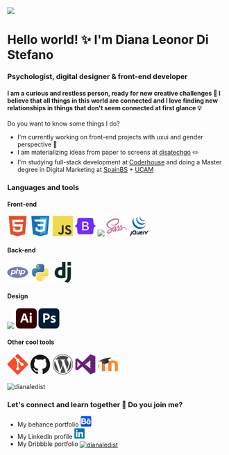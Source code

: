 <img src="https://media-exp1.licdn.com/dms/image/C4E16AQEYggI8MkIwzA/profile-displaybackgroundimage-shrink_350_1400/0/1602980772595?e=1616630400&v=beta&t=gX21ATLSh6ilelzyaIhbhhDxrRku0Gg9VLUtii2yjcc">

# Hello world! ✨ I'm Diana Leonor Di Stefano
### Psychologist, digital designer & front-end developer

#### I am a curious and restless person, ready for new creative challenges 🚀 I believe that all things in this world are connected and I love finding new relationships in things that don't seem connected at first glance 💡


Do you want to know some things I do?

* I'm currently working on front-end projects with uxui and gender perspective 🥰
* I am materializing ideas from paper to screens at [disatechgo](https://disatechgo.com/) ✏️
* I'm studying full-stack development at [Coderhouse](https://www.coderhouse.com/) and doing a Master degree in Digital Marketing at [SpainBS](https://www.spainbs.com/) + [UCAM](https://www.ucam.edu/)

### Languages and tools
#### Front-end
[<img src="https://github.com/devicons/devicon/blob/master/icons/html5/html5-plain.svg" width="48">](https://developer.mozilla.org/es/docs/HTML/HTML5) [<img src="https://github.com/devicons/devicon/blob/master/icons/css3/css3-original.svg" width="48">](https://www.w3schools.com/css/) [<img src="https://github.com/devicons/devicon/blob/master/icons/javascript/javascript-original.svg" width="48">](https://developer.mozilla.org/es/docs/Learn/JavaScript/First_steps/Qu%C3%A9_es_JavaScript) [<img src="https://github.com/devicons/devicon/blob/master/icons/bootstrap/bootstrap-plain.svg" width="48">](https://getbootstrap.com/) [<img src="https://encrypted-tbn0.gstatic.com/images?q=tbn%3AANd9GcTSDKn3vA2YUbXzN0ZC3gALWJ08gJN-Drl15w&usqp=CAU" width="48">](https://tailwindcss.com/)  [<img src="https://github.com/devicons/devicon/blob/master/icons/sass/sass-original.svg" width="48">](https://sass-lang.com/) [<img src="https://github.com/devicons/devicon/blob/master/icons/jquery/jquery-original-wordmark.svg" width="48">](https://jquery.com/) 
#### Back-end
[<img src="https://github.com/devicons/devicon/blob/master/icons/php/php-plain.svg" width="48">](https://www.php.net/) [<img src="https://github.com/devicons/devicon/blob/master/icons/python/python-original.svg" width="48">](https://www.python.org/) [<img src="https://github.com/devicons/devicon/blob/master/icons/django/django-plain.svg" width="48">](https://www.djangoproject.com/) 
#### Design 
[<img src="https://upload.wikimedia.org/wikipedia/commons/thumb/3/33/Figma-logo.svg/330px-Figma-logo.svg.png" width="30">](https://www.figma.com/)  [<img src="https://github.com/devicons/devicon/blob/master/icons/illustrator/illustrator-plain.svg" width="48">](https://www.adobe.com/es/products/illustrator.html)  [<img src="https://github.com/devicons/devicon/blob/master/icons/photoshop/photoshop-plain.svg" width="48">](https://www.adobe.com/es/products/photoshop.html)
#### Other cool tools
[<img src="https://github.com/devicons/devicon/blob/master/icons/git/git-original.svg" width="48">](https://git-scm.com/)  [<img src="https://github.com/devicons/devicon/blob/master/icons/github/github-original.svg" width="48">](https://github.com/) [<img src="https://github.com/devicons/devicon/blob/master/icons/wordpress/wordpress-plain.svg" width="48">](https://es.wordpress.org/)  [<img src="https://github.com/devicons/devicon/blob/master/icons/visualstudio/visualstudio-plain.svg" width="48">](https://code.visualstudio.com/) [<img src="https://github.com/devicons/devicon/blob/master/icons/moodle/moodle-original.svg" width="48">](https://moodle.org/?lang=es)

<p><img align="center" src="https://github-readme-stats.vercel.app/api/top-langs?username=dianaledist&show_icons=true&locale=en&layout=compact" alt="dianaledist" /></p>

### Let's connect and learn together 💜 Do you join me?
* My behance portfolio [<img src="https://github.com/devicons/devicon/blob/master/icons/behance/behance-original.svg" width="25">](https://www.behance.net/dianaledist)
* My LinkedIn profile [<img src="https://github.com/devicons/devicon/blob/master/icons/linkedin/linkedin-original.svg" width="25">](https://www.linkedin.com/in/dianadistefano/)
* My Dribbble portfolio <a href="https://dribbble.com/dianaledist" target="blank"><img align="center" src="https://cdn.jsdelivr.net/npm/simple-icons@3.0.1/icons/dribbble.svg" alt="dianaledist" width="25" /></a>
<!--
**dianaledist/dianaledist** is a ✨ _special_ ✨ repository because its `README.md` (this file) appears on your GitHub profile.

Here are some ideas to get you started:

- 🔭 I’m currently working on ...
- 🌱 I’m currently learning ...
- 👯 I’m looking to collaborate on ...
- 🤔 I’m looking for help with ...
- 💬 Ask me about ...
- 📫 How to reach me: ...
- 😄 Pronouns: ...
- ⚡ Fun fact: ...
-->
